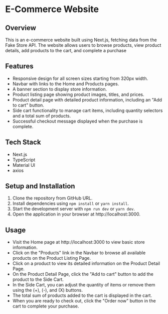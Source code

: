 # E-Commerce Website

## Overview

This is an e-commerce website built using Next.js, fetching data from the Fake Store API. The website allows users to browse products, view product details, add products to the cart, and complete a purchase

## Features

- Responsive design for all screen sizes starting from 320px width.
- Navbar with links to the Home and Products pages.
- A banner section to display store information.
- Product listing page showing product images, titles, and prices.
- Product detail page with detailed product information, including an "Add to cart" button.
- Side cart functionality to manage cart items, including quantity selectors and a total sum of products.
- Successful checkout message displayed when the purchase is complete.

## Tech Stack

- Next.js
- TypeScript
- Material UI
- axios

## Setup and Installation

1. Clone the repository from GitHub URL.
2. Install dependencies using `npm install` or `yarn install`.
3. Start the development server with `npm run dev` or `yarn dev`.
4. Open the application in your browser at http://localhost:3000.

## Usage

- Visit the Home page at http://localhost:3000 to view basic store information.
- Click on the "Products" link in the Navbar to browse all available products on the Product Listing Page.
- Click on a product to view its detailed information on the Product Detail Page.
- On the Product Detail Page, click the "Add to cart" button to add the product to the Side Cart.
- In the Side Cart, you can adjust the quantity of items or remove them using the (+), (-), and (X) buttons.
- The total sum of products added to the cart is displayed in the cart.
- When you are ready to check out, click the "Order now" button in the cart to complete your purchase.